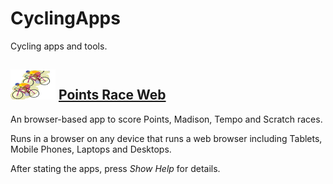 # CyclingApps
Cycling apps and tools.

## ![Screenshot](images/graphic2.png) [Points Race Web](https://raw.githack.com/esitarski/CyclingApps/main/points_race_web.html)

An browser-based app to score Points, Madison, Tempo and Scratch races.

Runs in a browser on any device that runs a web browser including Tablets, Mobile Phones, Laptops and Desktops.

After stating the apps, press *Show Help* for details.
